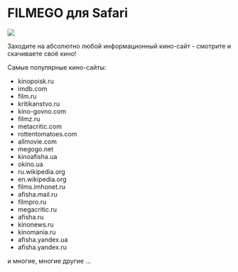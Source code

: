 # FILMEGO для Safari

<a href="http://goo.gl/RfAEAM"><img src="http://filmego.org/img/habrahabr/fe_safari.png"/></a>

Заходите на абсолютно любой информационный кино-сайт - смотрите и скачиваете своё кино!

Самые популярные кино-сайты:
- kinopoisk.ru
- imdb.com
- film.ru
- kritikanstvo.ru
- kino-govno.com
- filmz.ru
- metacritic.com
- rottentomatoes.com
- allmovie.com
- megogo.net
- kinoafisha.ua
- okino.ua
- ru.wikipedia.org
- en.wikipedia.org
- films.imhonet.ru
- afisha.mail.ru
- filmpro.ru
- megacritic.ru
- afisha.ru
- kinonews.ru
- kinomania.ru
- afisha.yandex.ua
- afisha.yandex.ru

и многие, многие другие ...
